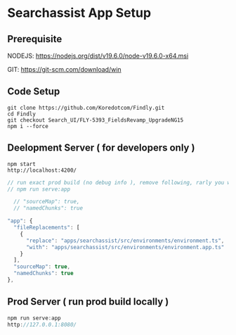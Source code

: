 # Searchassist App Setup

## Prerequisite

NODEJS: https://nodejs.org/dist/v19.6.0/node-v19.6.0-x64.msi

GIT: https://git-scm.com/download/win

## Code Setup

```
git clone https://github.com/Koredotcom/Findly.git
cd Findly
git checkout Search_UI/FLY-5393_FieldsRevamp_UpgradeNG15
npm i --force
```

## Deelopment Server ( for developers only )

```
npm start
http://localhost:4200/
```

```javascript
// run exact prod build (no debug info ), remove following, rarly you want to do this
// npm run serve:app

  // "sourceMap": true,
  // "namedChunks": true

"app": {
  "fileReplacements": [
    {
      "replace": "apps/searchassist/src/environments/environment.ts",
      "with": "apps/searchassist/src/environments/environment.app.ts"
    }
  ],
  "sourceMap": true,
  "namedChunks": true
},
```

## Prod Server ( run prod build locally )

```javascript
npm run serve:app
http://127.0.0.1:8080/
```
